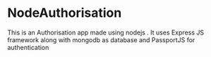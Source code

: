 # NodeAuthorisation
This is an Authorisation app  made using nodejs .
It uses Express JS framework along with mongodb as database and PassportJS for authentication 
